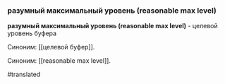 ### разумный максимальный уровень (reasonable max level)

**разумный максимальный уровень (reasonable max level)** - целевой уровень буфера

Синоним: [[целевой буфер]].

Синоним: [[reasonable max level]].

#translated
